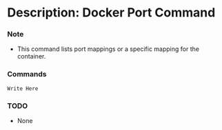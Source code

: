 # Description: Docker Port Command

### Note
* This command lists port mappings or a specific mapping for the container.

### Commands
```
Write Here
```

### TODO
* None
